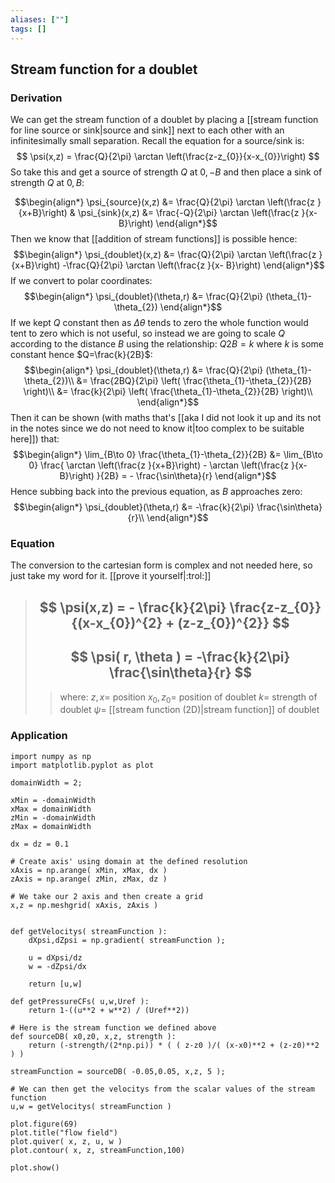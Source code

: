 ```yaml
---
aliases: [""]
tags: []
---
```


## Stream function for a doublet

### Derivation
We can get the stream function of a doublet by placing a [[stream function for line source or sink|source and sink]] next to each other with an infinitesimally small separation. Recall the equation for a source/sink is:
$$ \psi(x,z) = \frac{Q}{2\pi} \arctan \left(\frac{z-z_{0}}{x-x_{0}}\right)  $$ So take this and get a source of strength $Q$ at $0,-B$ and then place a sink of strength $Q$ at $0 , B$:

$$\begin{align*}
\psi_{source}(x,z) &=  \frac{Q}{2\pi} \arctan \left(\frac{z }{x+B}\right) & \psi_{sink}(x,z) &=  \frac{-Q}{2\pi} \arctan \left(\frac{z }{x- B}\right)
\end{align*}$$
Then we know that [[addition of stream functions]] is possible hence:
$$\begin{align*}
\psi_{doublet}(x,z) &=  \frac{Q}{2\pi} \arctan \left(\frac{z }{x+B}\right) -\frac{Q}{2\pi} \arctan \left(\frac{z }{x- B}\right) 
\end{align*}$$
If we convert to polar coordinates:
$$\begin{align*}
\psi_{doublet}(\theta,r) &=  \frac{Q}{2\pi} (\theta_{1}-\theta_{2})
\end{align*}$$
If we kept $Q$ constant then as $\Delta \theta$ tends to zero the whole function would tent to zero which is not useful, so instead we are going to scale $Q$ according to the distance $B$ using the relationship: $Q2B=k$ where $k$ is some constant hence $Q=\frac{k}{2B}$:
$$\begin{align*}
\psi_{doublet}(\theta,r) &=  \frac{Q}{2\pi} (\theta_{1}-\theta_{2})\\
  &=  \frac{2BQ}{2\pi} \left( \frac{\theta_{1}-\theta_{2}}{2B} \right)\\
  &=  \frac{k}{2\pi} \left( \frac{\theta_{1}-\theta_{2}}{2B} \right)\\
\end{align*}$$
Then it can be shown (with maths that's [[aka I did not look it up and its not in the notes since we do not need to know it|too complex to be suitable here]]) that:
$$\begin{align*}
\lim_{B\to 0} \frac{\theta_{1}-\theta_{2}}{2B} &= \lim_{B\to 0} \frac{  \arctan \left(\frac{z }{x+B}\right) -  \arctan \left(\frac{z }{x- B}\right)  }{2B} = - \frac{\sin\theta}{r}
\end{align*}$$
Hence subbing back into the previous equation, as $B$ approaches zero:
$$\begin{align*}
\psi_{doublet}(\theta,r)  &=  -\frac{k}{2\pi} \frac{\sin\theta}{r}\\
\end{align*}$$
### Equation

The conversion to the cartesian form is complex and not needed here, so just take my word for it. [[prove it yourself|:trol:]]

> ## $$ \psi(x,z) = - \frac{k}{2\pi} \frac{z-z_{0}}{(x-x_{0})^{2} + (z-z_{0})^{2}}  $$ 
> ## $$ \psi( r, \theta ) =  -\frac{k}{2\pi} \frac{\sin\theta}{r} $$ 
>> where:
>> $z,x=$ position
>> $x_{0},z_{0}=$ position of doublet
>> $k=$ strength of doublet
>> $\psi=$ [[stream function (2D)|stream function]] of  doublet

### Application


```jupyter
import numpy as np
import matplotlib.pyplot as plot

domainWidth = 2;

xMin = -domainWidth
xMax = domainWidth
zMin = -domainWidth
zMax = domainWidth

dx = dz = 0.1

# Create axis' using domain at the defined resolution
xAxis = np.arange( xMin, xMax, dx )
zAxis = np.arange( zMin, zMax, dz )

# We take our 2 axis and then create a grid
x,z = np.meshgrid( xAxis, zAxis )
 

def getVelocitys( streamFunction ):
	dXpsi,dZpsi = np.gradient( streamFunction );
	
	u = dXpsi/dz
	w = -dZpsi/dx
	
	return [u,w]

def getPressureCFs( u,w,Uref ):
	return 1-((u**2 + w**2) / (Uref**2))

# Here is the stream function we defined above
def sourceDB( x0,z0, x,z, strength ): 
    return (-strength/(2*np.pi)) * ( ( z-z0 )/( (x-x0)**2 + (z-z0)**2 ) )
 
streamFunction = sourceDB( -0.05,0.05, x,z, 5 );

# We can then get the velocitys from the scalar values of the stream function
u,w = getVelocitys( streamFunction )

plot.figure(69)
plot.title("flow field")
plot.quiver( x, z, u, w )
plot.contour( x, z, streamFunction,100)

plot.show()

```